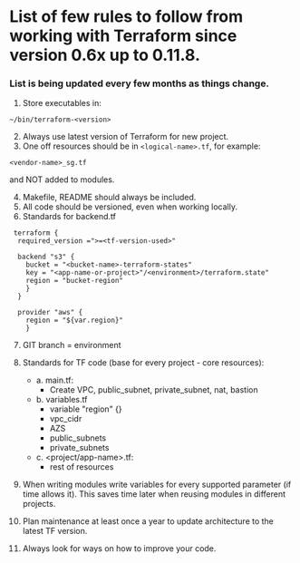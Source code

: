 # List of few rules to follow from working with Terraform since version 0.6x up to 0.11.8.
### List is being updated every few months as things change.

1. Store executables in:

  `~/bin/terraform-<version>`
  
2. Always use latest version of Terraform for new project.
3. One off resources should be in `<logical-name>.tf`, for example:

  ```
  <vendor-name>_sg.tf
  ```
  
  and NOT added to modules.
  
  
4. Makefile, README should always be included.
5. All code should be versioned, even when working locally.
6. Standards for backend.tf

```
 terraform {
  required_version =">=<tf-version-used>"
  
  backend "s3" {
    bucket = "<bucket-name>-terraform-states"
    key = "<app-name-or-project>"/<environment>/terraform.state"
    region = "bucket-region"
    }
  }
  
  provider "aws" {
    region = "${var.region}"
    }
```
7. GIT branch = environment
8. Standards for TF code (base for every project - core resources):
   - a. main.tf:
     - Create VPC, public_subnet, private_subnet, nat, bastion 
   - b. variables.tf 
     - variable "region" {}
     - vpc_cidr
     - AZS
     - public_subnets
     - private_subnets
   - c. <project/app-name>.tf:
     - rest of resources
     
9. When writing modules write variables for every supported parameter (if time allows it). This saves time later when reusing modules in different projects.

10. Plan maintenance at least once a year to update architecture to the latest TF version.

11. Always look for ways on how to improve your code.   

